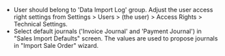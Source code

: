 - User should belong to 'Data Import Log' group. Adjust the user access
  right settings from Settings \> Users \> (the user) \> Access Rights
  \> Technical Settings.
- Select default journals ('Invoice Journal' and 'Payment Journal') in
  "Sales Import Defaults" screen. The values are used to propose
  journals in "Import Sale Order" wizard.
